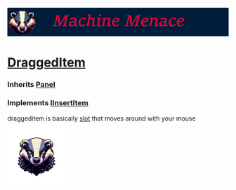![banner](https://github.com/williamjseim/williamjseim/blob/main/Documentation/MarkdownBanner.png)
# [DraggedItem](../Inventory/Scripts/DraggedItem.cs)

### Inherits [Panel](https://docs.godotengine.org/en/stable/classes/class_panel.html)

### Implements [IInsertItem](../Inventory/Scripts/IInsertItem.cs)

draggeditem is basically [slot](Slot.md) that moves around with your mouse

![Watermark](https://github.com/williamjseim/williamjseim/blob/main/Documentation/MarkDownWatermark.png)